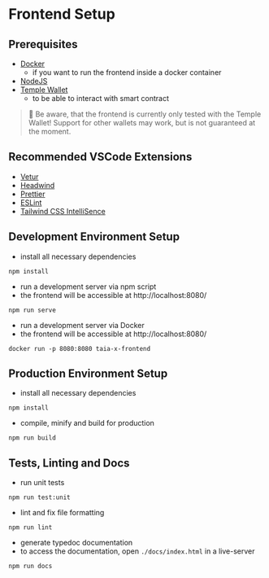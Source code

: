 # Frontend Setup

## Prerequisites

- [Docker](https://docs.docker.com/v17.12/install/)
  - if you want to run the frontend inside a docker container
- [NodeJS](https://nodejs.org/en/)
- [Temple Wallet](https://templewallet.com/)
  - to be able to interact with smart contract

> 🚨 Be aware, that the frontend is currently only tested with the Temple Wallet! Support for other wallets may work, but is not guaranteed at the moment.

## Recommended VSCode Extensions

- [Vetur](https://marketplace.visualstudio.com/items?itemName=octref.vetur)
- [Headwind](https://marketplace.visualstudio.com/items?itemName=heybourn.headwind)
- [Prettier](https://marketplace.visualstudio.com/items?itemName=esbenp.prettier-vscode)
- [ESLint](https://marketplace.visualstudio.com/items?itemName=dbaeumer.vscode-eslint)
- [Tailwind CSS IntelliSence](https://marketplace.visualstudio.com/items?itemName=bradlc.vscode-tailwindcss)

## Development Environment Setup

- install all necessary dependencies

```
npm install
```

- run a development server via npm script
- the frontend will be accessible at http://localhost:8080/

```
npm run serve
```

- run a development server via Docker
- the frontend will be accessible at http://localhost:8080/

```
docker run -p 8080:8080 taia-x-frontend
```

## Production Environment Setup

- install all necessary dependencies

```
npm install
```

- compile, minify and build for production

```
npm run build
```

## Tests, Linting and Docs

- run unit tests

```
npm run test:unit
```

- lint and fix file formatting

```
npm run lint
```

- generate typedoc documentation
- to access the documentation, open `./docs/index.html` in a live-server

```
npm run docs
```
